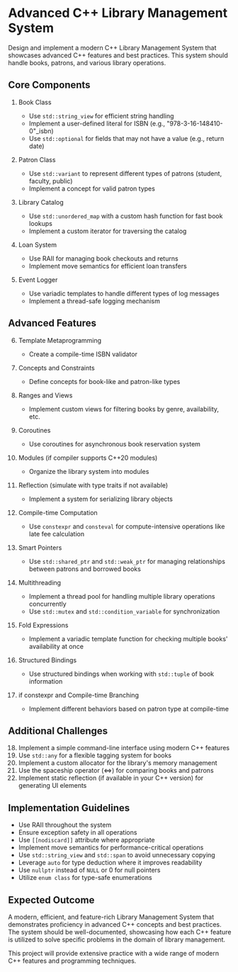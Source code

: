 # Advanced C++ Library Management System

Design and implement a modern C++ Library Management System that showcases advanced C++ features and best practices. This system should handle books, patrons, and various library operations.

## Core Components

1. Book Class
    - Use `std::string_view` for efficient string handling
    - Implement a user-defined literal for ISBN (e.g., "978-3-16-148410-0"_isbn)
    - Use `std::optional` for fields that may not have a value (e.g., return date)

2. Patron Class
    - Use `std::variant` to represent different types of patrons (student, faculty, public)
    - Implement a concept for valid patron types

3. Library Catalog
    - Use `std::unordered_map` with a custom hash function for fast book lookups
    - Implement a custom iterator for traversing the catalog

4. Loan System
    - Use RAII for managing book checkouts and returns
    - Implement move semantics for efficient loan transfers

5. Event Logger
    - Use variadic templates to handle different types of log messages
    - Implement a thread-safe logging mechanism

## Advanced Features

6. Template Metaprogramming
    - Create a compile-time ISBN validator

7. Concepts and Constraints
    - Define concepts for book-like and patron-like types

8. Ranges and Views
    - Implement custom views for filtering books by genre, availability, etc.

9. Coroutines
    - Use coroutines for asynchronous book reservation system

10. Modules (if compiler supports C++20 modules)
    - Organize the library system into modules

11. Reflection (simulate with type traits if not available)
    - Implement a system for serializing library objects

12. Compile-time Computation
    - Use `constexpr` and `consteval` for compute-intensive operations like late fee calculation

13. Smart Pointers
    - Use `std::shared_ptr` and `std::weak_ptr` for managing relationships between patrons and borrowed books

14. Multithreading
    - Implement a thread pool for handling multiple library operations concurrently
    - Use `std::mutex` and `std::condition_variable` for synchronization

15. Fold Expressions
    - Implement a variadic template function for checking multiple books' availability at once

16. Structured Bindings
    - Use structured bindings when working with `std::tuple` of book information

17. if constexpr and Compile-time Branching
    - Implement different behaviors based on patron type at compile-time

## Additional Challenges

18. Implement a simple command-line interface using modern C++ features
19. Use `std::any` for a flexible tagging system for books
20. Implement a custom allocator for the library's memory management
21. Use the spaceship operator (<=>) for comparing books and patrons
22. Implement static reflection (if available in your C++ version) for generating UI elements

## Implementation Guidelines

- Use RAII throughout the system
- Ensure exception safety in all operations
- Use `[[nodiscard]]` attribute where appropriate
- Implement move semantics for performance-critical operations
- Use `std::string_view` and `std::span` to avoid unnecessary copying
- Leverage `auto` for type deduction where it improves readability
- Use `nullptr` instead of `NULL` or 0 for null pointers
- Utilize `enum class` for type-safe enumerations

## Expected Outcome

A modern, efficient, and feature-rich Library Management System that demonstrates proficiency in advanced C++ concepts and best practices. The system should be well-documented, showcasing how each C++ feature is utilized to solve specific problems in the domain of library management.

This project will provide extensive practice with a wide range of modern C++ features and programming techniques.